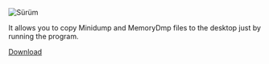 ![Sürüm](https://img.shields.io/badge/release-v1.0-blue)

It allows you to copy Minidump and MemoryDmp files to the desktop just by running the program. 


[Download](https://github.com/WhenTheDayWokeUpThisShit/DumpFinder/releases/download/1.0/DumpFinder.zip)
